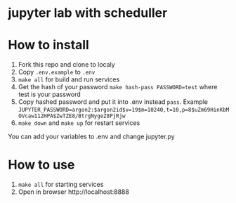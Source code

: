 # jupyter lab with scheduller

# How to install

1. Fork this repo and clone to localy
2. Copy `.env.example` to `.env`
3. `make all` for build and run services
3. Get the hash of your password `make hash-pass PASSWORD=test` where test is your password
4. Copy hashed password and put it into .env instead `pass`. 
Example `JUPYTER_PASSWORD=argon2:$argon2id$v=19$m=10240,t=10,p=8$uZm69HinKbMOVcaw112HPA$ZwTZE8/BtrgNygeZ8PjRjw`
5. `make down` and `make up` for restart services

You can add your variables to .env and change jupyter.py 

# How to use 

1. `make all` for starting services
2. Open in browser http://localhost:8888